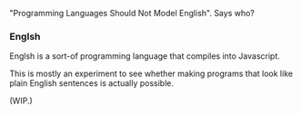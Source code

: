 "Programming Languages Should Not Model English". Says who?

### Englsh
Englsh is a sort-of programming language that compiles into Javascript.

This is mostly an experiment to see whether making programs that look like plain
English sentences is actually possible.

(WIP.)
